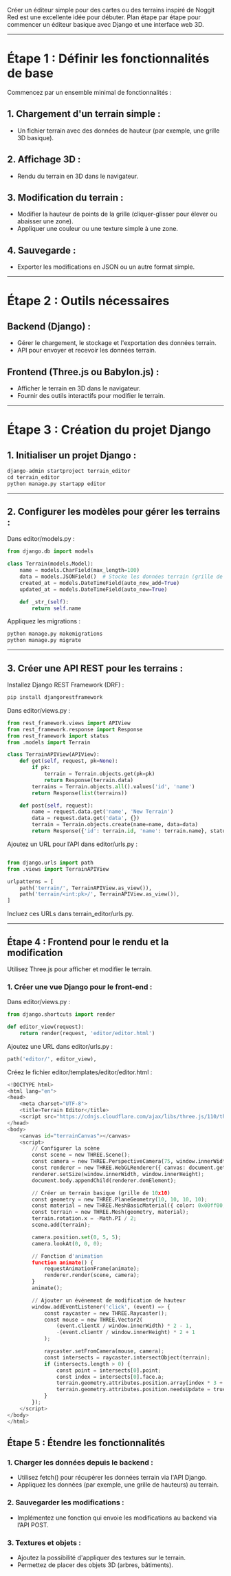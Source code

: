 Créer un éditeur simple pour des cartes ou des terrains inspiré de Noggit Red est une excellente idée pour débuter. 
Plan étape par étape pour commencer un éditeur basique avec Django et une interface web 3D.

---

# Étape 1 : Définir les fonctionnalités de base
Commencez par un ensemble minimal de fonctionnalités :
  ## 1. Chargement d'un terrain simple : 
  - Un fichier terrain avec des données de hauteur (par exemple, une grille 3D basique).
  ## 2. Affichage 3D : 
  - Rendu du terrain en 3D dans le navigateur.
  ## 3. Modification du terrain :
  - Modifier la hauteur de points de la grille (cliquer-glisser pour élever ou abaisser une zone).
  - Appliquer une couleur ou une texture simple à une zone.
  ## 4. Sauvegarde :
  - Exporter les modifications en JSON ou un autre format simple.

---

# Étape 2 : Outils nécessaires
  ## Backend (Django) :
  - Gérer le chargement, le stockage et l'exportation des données terrain.
  - API pour envoyer et recevoir les données terrain.
  ## Frontend (Three.js ou Babylon.js) :
  - Afficher le terrain en 3D dans le navigateur.
  - Fournir des outils interactifs pour modifier le terrain.

---

# Étape 3 : Création du projet Django
## 1. Initialiser un projet Django :

``` python
django-admin startproject terrain_editor
cd terrain_editor
python manage.py startapp editor
```

---

## 2. Configurer les modèles pour gérer les terrains :
Dans editor/models.py :
``` python
from django.db import models

class Terrain(models.Model):
    name = models.CharField(max_length=100)
    data = models.JSONField()  # Stocke les données terrain (grille de hauteur, textures)
    created_at = models.DateTimeField(auto_now_add=True)
    updated_at = models.DateTimeField(auto_now=True)

    def _str_(self):
        return self.name
```
Appliquez les migrations :
``` python
python manage.py makemigrations
python manage.py migrate
```

---

## 3. Créer une API REST pour les terrains :
Installez Django REST Framework (DRF) :
``` python
pip install djangorestframework
```
Dans editor/views.py :
``` python
from rest_framework.views import APIView
from rest_framework.response import Response
from rest_framework import status
from .models import Terrain

class TerrainAPIView(APIView):
    def get(self, request, pk=None):
        if pk:
            terrain = Terrain.objects.get(pk=pk)
            return Response(terrain.data)
        terrains = Terrain.objects.all().values('id', 'name')
        return Response(list(terrains))

    def post(self, request):
        name = request.data.get('name', 'New Terrain')
        data = request.data.get('data', {})
        terrain = Terrain.objects.create(name=name, data=data)
        return Response({'id': terrain.id, 'name': terrain.name}, status=status.HTTP_201_CREATED)
```
Ajoutez un URL pour l’API dans editor/urls.py :
``` python

from django.urls import path
from .views import TerrainAPIView

urlpatterns = [
    path('terrain/', TerrainAPIView.as_view()),
    path('terrain/<int:pk>/', TerrainAPIView.as_view()),
]
```
Incluez ces URLs dans terrain_editor/urls.py.

---

## Étape 4 : Frontend pour le rendu et la modification
Utilisez Three.js pour afficher et modifier le terrain.
### 1. Créer une vue Django pour le front-end :
Dans editor/views.py :
``` python
from django.shortcuts import render

def editor_view(request):
    return render(request, 'editor/editor.html')
```
Ajoutez une URL dans editor/urls.py :
``` python
path('editor/', editor_view),
```
Créez le fichier editor/templates/editor/editor.html :
``` python
<!DOCTYPE html>
<html lang="en">
<head>
    <meta charset="UTF-8">
    <title>Terrain Editor</title>
    <script src="https://cdnjs.cloudflare.com/ajax/libs/three.js/110/three.min.js"></script>
</head>
<body>
    <canvas id="terrainCanvas"></canvas>
    <script>
        // Configurer la scène
        const scene = new THREE.Scene();
        const camera = new THREE.PerspectiveCamera(75, window.innerWidth / window.innerHeight, 0.1, 1000);
        const renderer = new THREE.WebGLRenderer({ canvas: document.getElementById('terrainCanvas') });
        renderer.setSize(window.innerWidth, window.innerHeight);
        document.body.appendChild(renderer.domElement);

        // Créer un terrain basique (grille de 10x10)
        const geometry = new THREE.PlaneGeometry(10, 10, 10, 10);
        const material = new THREE.MeshBasicMaterial({ color: 0x00ff00, wireframe: true });
        const terrain = new THREE.Mesh(geometry, material);
        terrain.rotation.x = -Math.PI / 2;
        scene.add(terrain);

        camera.position.set(0, 5, 5);
        camera.lookAt(0, 0, 0);

        // Fonction d'animation
        function animate() {
            requestAnimationFrame(animate);
            renderer.render(scene, camera);
        }
        animate();

        // Ajouter un événement de modification de hauteur
        window.addEventListener('click', (event) => {
            const raycaster = new THREE.Raycaster();
            const mouse = new THREE.Vector2(
                (event.clientX / window.innerWidth) * 2 - 1,
                -(event.clientY / window.innerHeight) * 2 + 1
            );

            raycaster.setFromCamera(mouse, camera);
            const intersects = raycaster.intersectObject(terrain);
            if (intersects.length > 0) {
                const point = intersects[0].point;
                const index = intersects[0].face.a;
                terrain.geometry.attributes.position.array[index * 3 + 2] += 0.1; // Augmente la hauteur
                terrain.geometry.attributes.position.needsUpdate = true;
            }
        });
    </script>
</body>
</html>
```
## Étape 5 : Étendre les fonctionnalités
### 1. Charger les données depuis le backend :
- Utilisez fetch() pour récupérer les données terrain via l'API Django.
- Appliquez les données (par exemple, une grille de hauteurs) au terrain.

### 2. Sauvegarder les modifications :
- Implémentez une fonction qui envoie les modifications au backend via l’API POST.

### 3. Textures et objets :
- Ajoutez la possibilité d'appliquer des textures sur le terrain.
- Permettez de placer des objets 3D (arbres, bâtiments).


